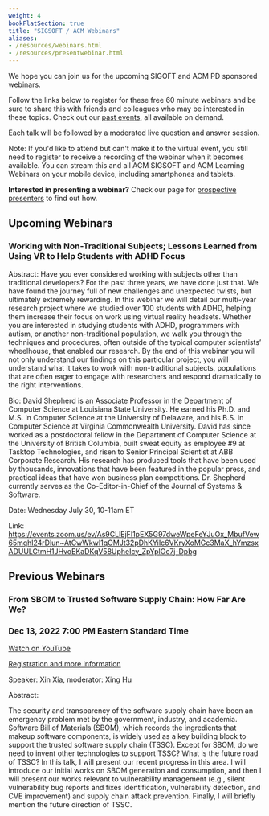 ```yaml
---
weight: 4
bookFlatSection: true
title: "SIGSOFT / ACM Webinars"
aliases:
- /resources/webinars.html
- /resources/presentwebinar.html
---
```


We hope you can join us for the upcoming SIGOFT and ACM PD sponsored webinars.

Follow the links below to register for these free 60 minute webinars and be sure to share this with friends and colleagues who may be interested in these topics. Check out our [past events](http://learning.acm.org/webinar/), all available on demand.

Each talk will be followed by a moderated live question and answer session.

Note: If you'd like to attend but can't make it to the virtual event, you still need to register to receive a recording of the webinar when it becomes available. You can stream this and all ACM SIGSOFT and ACM Learning Webinars on your mobile device, including smartphones and tablets.

**Interested in presenting a webinar?** Check our page for [prospective presenters](/activities/webinarspresenter/) to find out how.


## Upcoming Webinars

### Working with Non-Traditional Subjects; Lessons Learned from Using VR to Help Students with ADHD Focus


Abstract: Have you ever considered working with subjects other than traditional developers? For the past three years, we have done just that. We have found the journey full of new challenges and unexpected twists, but ultimately extremely rewarding. In this webinar we will detail our multi-year research project where we studied over 100 students with ADHD, helping them increase their focus on work using virtual reality headsets. Whether you are interested in studying students with ADHD, programmers with autism, or another non-traditional population, we walk you through the techniques and procedures, often outside of the typical computer scientists’ wheelhouse, that enabled our research. By the end of this webinar you will not only understand our findings on this particular project, you will understand what it takes to work with non-traditional subjects, populations that are often eager to engage with researchers and respond dramatically to the right interventions.


Bio: David Shepherd is an Associate Professor in the Department of Computer Science at Louisiana State University. He earned his Ph.D. and M.S. in Computer Science at the University of Delaware, and his B.S. in Computer Science at Virginia Commonwealth University. David has since worked as a postdoctoral fellow in the Department of Computer Science at the University of British Columbia, built sweat equity as employee #9 at Tasktop Technologies, and risen to Senior Principal Scientist at ABB Corporate Research. His research has produced tools that have been used by thousands, innovations that have been featured in the popular press, and practical ideas that have won business plan competitions. Dr. Shepherd currently serves as the Co-Editor-in-Chief of the Journal of Systems & Software.


Date: Wednesday July 30, 10-11am ET

Link: https://events.zoom.us/ev/As9CLlEjFI1pEX5G97dweWpeFeYJuOx_MbufVew65mqhl24rDlun~AtCwWkwI1qOMJt32pDhKYiIc6VKryXoMGc3MaX_hYmzsxADUULCtmH1JHvoEKaDKqV58UpheIcy_ZpYplOc7j-Dpbg


## Previous Webinars

### From SBOM to Trusted Software Supply Chain: How Far Are We?
### Dec 13, 2022 7:00 PM Eastern Standard Time

[Watch on YouTube](https://youtu.be/VUSq-KvgQco)

[Registration and more information](https://youtu.be/VUSq-KvgQco)

Speaker: Xin Xia, moderator: Xing Hu

Abstract:

The security and transparency of the software supply chain have been an emergency problem met by the government, industry, and academia. Software Bill of Materials (SBOM), which records the ingredients that makeup software components, is widely used as a key building block to support the trusted software supply chain (TSSC). Except for SBOM, do we need to invent other technologies to support TSSC? What is the future road of TSSC? In this talk, I will present our recent progress in this area. I will introduce our initial works on SBOM generation and consumption, and then I will present our works relevant to vulnerability management (e.g., silent vulnerability bug reports and fixes identification, vulnerability detection, and CVE improvement) and supply chain attack prevention. Finally, I will briefly mention the future direction of TSSC.
